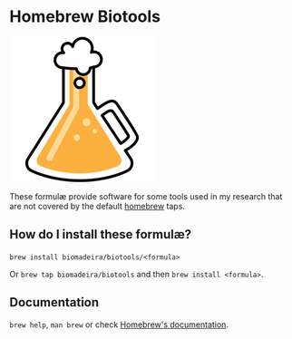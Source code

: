 # Homebrew Biotools

![BrewSci logo](https://raw.githubusercontent.com/biomadeira/homebrew-biotools/master/images/brewsci-256x256.png)

These formulæ provide software for some tools used in my research
that are not covered by the default [homebrew](https://brew.sh/) taps.

## How do I install these formulæ?
`brew install biomadeira/biotools/<formula>`

Or `brew tap biomadeira/biotools` and then `brew install <formula>`.

## Documentation
`brew help`, `man brew` or check [Homebrew's documentation](https://github.com/Homebrew/brew/blob/master/docs/README.md).
